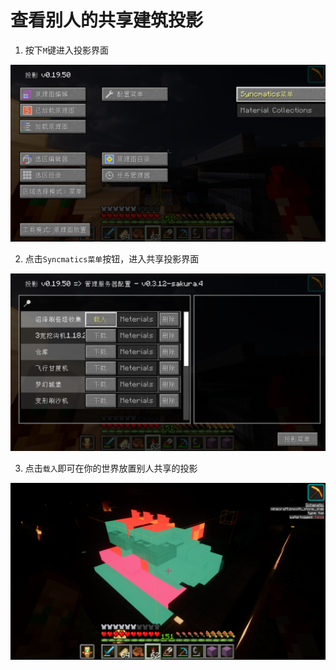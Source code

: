 # 查看别人的共享建筑投影

1. 按下`M`键进入投影界面

<img src = "/pics/touying_share.png">

2. 点击`Syncmatics菜单`按钮，进入共享投影界面

<img src = "/pics/touying_share2.png">

3. 点击`载入`即可在你的世界放置别人共享的投影

<img src = "/pics/touying_share3.png">
